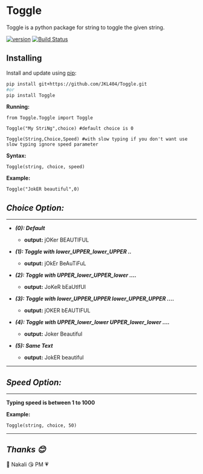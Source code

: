 # Toggle
Toggle is a python package for string to toggle the given string.


[![version](https://img.shields.io/badge/version-1.1.3-yellow.svg)](https://pypi.org/project/Toggle/)
[![Build Status](https://travis-ci.org/AlexIoannides/py-package-template.svg?branch=master)](https://pypi.org/project/Toggle/)

## Installing

Install and update using [pip](https://pip.pypa.io/en/stable/quickstart/):

```bash
pip install git+https://github.com/JKL404/Toggle.git
#or
pip install Toggle

```

**Running:**
```
from Toggle.Toggle import Toggle

Toggle("My StriNg",choice) #default choice is 0

Toggle(String,Choice,Speed) #with slow typing if you don't want use slow typing ignore speed parameter
```

**Syntax:**
```
Toggle(string, choice, speed)
```
**Example:**
```
Toggle("JokER beautiful",0)
```
## ***Choice Option:***
__________________
* ***(0): Default***
   - **output:**  jOKer BEAUTIFUL

* ***(1): Toggle with lower_UPPER_lower_UPPER ..***
   - **output:** jOkEr BeAuTiFuL

* ***(2): Toggle with UPPER_lower_UPPER_lower ....***
  - **output:** JoKeR bEaUtIfUl

* ***(3): Toggle with lower_UPPER_UPPER  lower_UPPER_UPPER ....***
  - **output:** jOKER bEAUTIFUL

* ***(4): Toggle with UPPER_lower_lower  UPPER_lower_lower ....***
  - **output:** Joker Beautiful
 
* ***(5): Same Text***
  - **output:** JokER beautiful
  
____________________________
  

## ***Speed Option:***
__________________
**Typing speed is between 1 to 1000**

  **Example:**
```
Toggle(string, choice, 50)
```
  ____________________________
## ***Thanks :blush:***
  :heartbeat: Nakali :kissing_heart:
    PM  :heartpulse:
